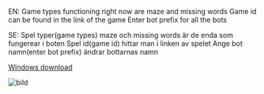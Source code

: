 EN:
Game types functioning right now are maze and missing words
Game id can be found in the link of the game
Enter bot prefix for all the bots

SE:
Spel typer(game types) maze och missing words är de enda som fungerear i boten
Spel id(game id) hittar man i linken av spelet
Ange bot namn(enter bot prefix) ändrar bottarnas namn

[Windows download](https://github.com/AtackYT/Wordwall-bot/blob/main/spambot.exe)

![bild](https://user-images.githubusercontent.com/87932425/203985085-311120cd-b505-4f95-90cc-0b0ad9b023d4.png)

